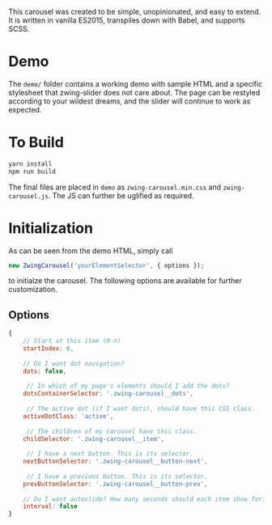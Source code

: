 This carousel was created to be simple, unopinionated, and easy to extend. It is written in vanilla ES2015, transpiles down with Babel, and supports SCSS.

# Demo

The `demo/` folder contains a working demo with sample HTML and a specific stylesheet that zwing-slider does not care about. The page can be restyled according to your wildest dreams, and the slider will continue to work as expected.

# To Build

```bash
yarn install
npm run build
```

The final files are placed in `demo` as `zwing-carousel.min.css` and `zwing-carousel.js`. The JS can further be uglified as required.

# Initialization

As can be seen from the demo HTML, simply call 

```javascript
new ZwingCarousel('yourElementSelector', { options });
```
 to initialze the carousel. The following options are available for further customization.

## Options

```javascript
{
	// Start at this item (0-n)
    startIndex: 0,
    
    // Do I want dot navigation?
    dots: false, 
    
     // In which of my page's elements should I add the dots?
    dotsContainerSelector: '.zwing-carousel__dots',
    
     // The active dot (if I want dots), should have this CSS class.
    activeDotClass: 'active',
    
     // The children of my carousel have this class.
    childSelector: '.zwing-carousel__item',
    
     // I have a next button. This is its selector.
    nextButtonSelector: '.zwing-carousel__button-next',
    
     // I have a previous button. This is its selector.
    prevButtonSelector: '.zwing-carousel__button-prev',
    
    // Do I want autoslide? How many seconds should each item show for?
    interval: false
}
```